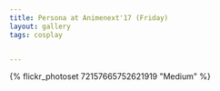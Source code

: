 ```yaml
---
title: Persona at Animenext'17 (Friday)
layout: gallery
tags: cosplay


---
```


{% flickr_photoset 72157665752621919 "Medium" %}